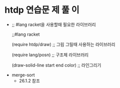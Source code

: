 # htdp 연습문 제 풀 이


+ ;; #lang racket을 사용할때 필요한 라이브러리

    ;;#lang racket
    
    (require htdp/draw) ;; 그림 그릴때 사용하는 라이브러리
    
    (require lang/posn) ;; 구조체 라이브러리

    (draw-solid-line start end color) ;; 라인그리기 

* merge-sort 
    * 26.1.2 참조
